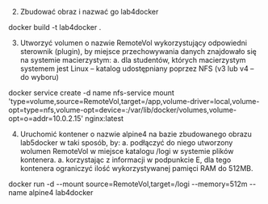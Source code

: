 2. Zbudować obraz i nazwać go lab4docker

docker build -t lab4docker .

3.   Utworzyć   volumen   o   nazwie  RemoteVol  wykorzystujący   odpowiedni   sterownik   (plugin),   by
miejsce przechowywania danych znajdowało się na systemie macierzystym:
a. dla studentów, których macierzystym systemem jest Linux – katalog udostępniany poprzez NFS
(v3 lub v4 – do wyboru)


docker service create -d name nfs-service mount 'type=volume,source=RemoteVol,target=/app,volume-driver=local,volume-opt=type=nfs,volume-opt=device=:/var/lib/docker/volumes,volume-opt=o=addr=10.0.2.15' nginx:latest

4. Uruchomić kontener o nazwie alpine4 na bazie zbudowanego obrazu lab5docker w taki sposób,
by:
a. podłączyć do niego utworzony wolumen RemoteVol w miejsce katalogu /logi w systemie plików
kontenera. 
a. korzystając z informacji w podpunkcie E, dla tego kontenera ograniczyć ilość  wykorzystywanej
pamięci RAM do 512MB.

docker run -d --mount source=RemoteVol,target=/logi --memory=512m --name alpine4 lab4docker